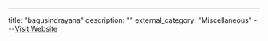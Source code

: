---
title: "bagusindrayana"
description: ""
external_category: "Miscellaneous"
---[Visit Website](https://github.com/bagusindrayana)

